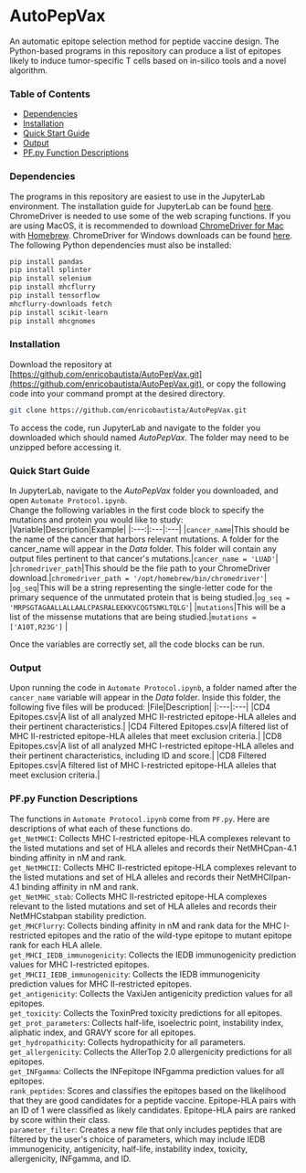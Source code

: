 # AutoPepVax
An automatic epitope selection method for peptide vaccine design. The Python-based programs in this repository can produce a list of epitopes likely to induce tumor-specific T cells based on in-silico tools and a novel algorithm.

### Table of Contents
- [Dependencies](#Dependencies)
- [Installation](#Installation)
- [Quick Start Guide](#Quick-Start-Guide)
- [Output](#Output)
- [PF.py Function Descriptions](#PFpy-Function-Descriptions)

### Dependencies
The programs in this repository are easiest to use in the JupyterLab environment. The installation guide for JupyterLab can be found [here](https://jupyter.org/install).   
ChromeDriver is needed to use some of the web scraping functions. If you are using MacOS, it is recommended to download [ChromeDriver for Mac](https://formulae.brew.sh/cask/chromedriver) with [Homebrew](https://brew.sh/). ChromeDriver for Windows downloads can be found [here](https://chromedriver.chromium.org/downloads).  
The following Python dependencies must also be installed:
```bash
pip install pandas
pip install splinter
pip install selenium
pip install mhcflurry
pip install tensorflow
mhcflurry-downloads fetch
pip install scikit-learn
pip install mhcgnomes
```

### Installation
Download the repository at [https://github.com/enricobautista/AutoPepVax.git](https://github.com/enricobautista/AutoPepVax.git), or copy the following code into your command prompt at the desired directory.
```bash
git clone https://github.com/enricobautista/AutoPepVax.git
```
To access the code, run JupyterLab and navigate to the folder you downloaded which should named *AutoPepVax*. The folder may need to be unzipped before accessing it.

### Quick Start Guide
In JupyterLab, navigate to the *AutoPepVax* folder you downloaded, and open `Automate Protocol.ipynb`.  
Change the following variables in the first code block to specify the mutations and protein you would like to study:
|Variable|Description|Example|
|:---:|:---|:---|
|`cancer_name`|This should be the name of the cancer that harbors relevant mutations. A folder for the cancer_name will appear in the *Data* folder. This folder will contain any output files pertinent to that cancer's mutations.|`cancer_name = 'LUAD'`|
|`chromedriver_path`|This should be the file path to your ChromeDriver download.|`chromedriver_path = '/opt/homebrew/bin/chromedriver'`|
|`og_seq`|This will be a string representing the single-letter code for the primary sequence of the unmutated protein that is being studied.|`og_seq = 'MRPSGTAGAALLALLAALCPASRALEEKKVCQGTSNKLTQLG'`|
|`mutations`|This will be a list of the missense mutations that are being studied.|`mutations = ['A10T,R23G']` |

Once the variables are correctly set, all the code blocks can be run.

### Output
Upon running the code in `Automate Protocol.ipynb`, a folder named after the `cancer_name` variable will appear in the *Data* folder. Inside this folder, the following five files will be produced:
|File|Description|
|:---|:---|
|CD4 Epitopes.csv|A list of all analyzed MHC II-restricted epitope-HLA alleles and their pertinent characteristics.|
|CD4 Filtered Epitopes.csv|A filtered list of MHC II-restricted epitope-HLA alleles that meet exclusion criteria.|
|CD8 Epitopes.csv|A list of all analyzed MHC I-restricted epitope-HLA alleles and their pertinent characteristics, including ID and score.|
|CD8 Filtered Epitopes.csv|A filtered list of MHC I-restricted epitope-HLA alleles that meet exclusion criteria.|

### PF.py Function Descriptions
The functions in `Automate Protocol.ipynb` come from `PF.py`. Here are descriptions of what each of these functions do.  
`get_NetMHCI`: Collects MHC I-restricted epitope-HLA complexes relevant to the listed mutations and set of HLA alleles and records their NetMHCpan-4.1 binding affinity in nM and rank.  
`get_NetMHCII`: Collects MHC II-restricted epitope-HLA complexes relevant to the listed mutations and set of HLA alleles and records their NetMHCIIpan-4.1 binding affinity in nM and rank.  
`get_NetMHC_stab`: Collects MHC II-restricted epitope-HLA complexes relevant to the listed mutations and set of HLA alleles and records their NetMHCstabpan stability prediction.  
`get_MHCFlurry`: Collects binding affinity in nM and rank data for the MHC I-restricted epitopes and the ratio of the wild-type epitope to mutant epitope rank for each HLA allele.    
`get_MHCI_IEDB_immunogenicity`: Collects the IEDB immunogenicity prediction values for MHC I-restricted epitopes.  
`get_MHCII_IEDB_immunogenicity`: Collects the IEDB immunogenicity prediction values for MHC II-restricted epitopes.  
`get_antigenicity`: Collects the VaxiJen antigenicity prediction values for all epitopes.  
`get_toxicity`: Collects the ToxinPred toxicity predictions for all epitopes.  
`get_prot_parameters`: Collects half-life, isoelectric point, instability index, aliphatic index, and GRAVY score for all epitopes.  
`get_hydropathicity`: Collects hydropathicity for all parameters.  
`get_allergenicity`: Collects the AllerTop 2.0 allergenicity predictions for all epitopes.  
`get_INFgamma`: Collects the INFepitope INFgamma prediction values for all epitopes.  
`rank_peptides`: Scores and classifies the epitopes based on the likelihood that they are good candidates for a peptide vaccine. Epitope-HLA pairs with an ID of 1 were classified as likely candidates. Epitope-HLA pairs are ranked by score within their class.  
`parameter_filter`: Creates a new file that only includes peptides that are filtered by the user's choice of parameters, which may include IEDB immunogenicity, antigenicity, half-life, instability index, toxicity, allergenicity, INFgamma, and ID.  
